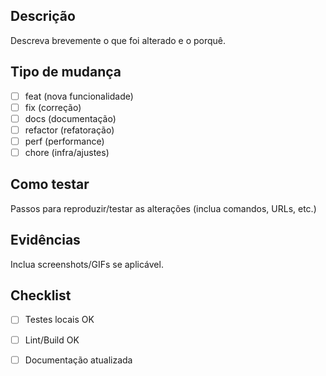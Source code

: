 ## Descrição

Descreva brevemente o que foi alterado e o porquê.

## Tipo de mudança

- [ ] feat (nova funcionalidade)
- [ ] fix (correção)
- [ ] docs (documentação)
- [ ] refactor (refatoração)
- [ ] perf (performance)
- [ ] chore (infra/ajustes)

## Como testar

Passos para reproduzir/testar as alterações (inclua comandos, URLs, etc.)

## Evidências

Inclua screenshots/GIFs se aplicável.

## Checklist

- [ ] Testes locais OK
- [ ] Lint/Build OK
- [ ] Documentação atualizada

